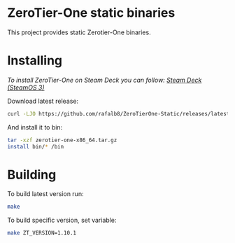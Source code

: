 # ZeroTier-One static binaries
This project provides static Zerotier-One binaries.

# Installing
*To install ZeroTier-One on Steam Deck you can follow: [Steam Deck (SteamOS 3)](SteamDeck.md)*

Download latest release:
```sh
curl -LJO https://github.com/rafalb8/ZeroTierOne-Static/releases/latest/download/zerotier-one-x86_64.tar.gz
```

And install it to bin:
```sh
tar -xzf zerotier-one-x86_64.tar.gz
install bin/* /bin
```
# Building
To build latest version run:
```sh
make
```
To build specific version, set variable:
```sh
make ZT_VERSION=1.10.1
```
